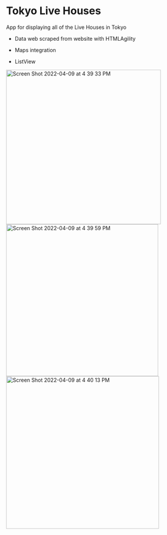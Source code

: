 # Tokyo Live Houses
 App for displaying all of the Live Houses in Tokyo

- Data web scraped from website with HTMLAgility

- Maps integration

- ListView
<img width="419" alt="Screen Shot 2022-04-09 at 4 39 33 PM" src="https://user-images.githubusercontent.com/100133514/162562077-c5875c32-319d-4aa1-b09c-8dcaaf0f76a1.png">



<img width="412" alt="Screen Shot 2022-04-09 at 4 39 59 PM" src="https://user-images.githubusercontent.com/100133514/162562041-57ed685f-cd2e-4070-9dea-c78c98e0df48.png">

<img width="414" alt="Screen Shot 2022-04-09 at 4 40 13 PM" src="https://user-images.githubusercontent.com/100133514/162562066-f5af5ff4-40c5-4859-baef-a727d7fc23ee.png">
